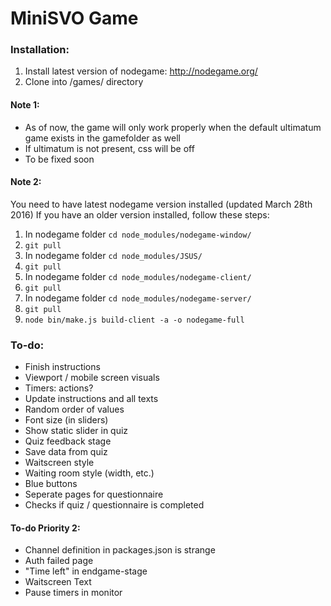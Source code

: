 # MiniSVO Game

### Installation:
1. Install latest version of nodegame: http://nodegame.org/
2. Clone into /games/ directory

#### Note 1:
- As of now, the game will only work properly when the default ultimatum game exists in the gamefolder as well
- If ultimatum is not present, css will be off
- To be fixed soon

#### Note 2:
You need to have latest nodegame version installed (updated March 28th 2016)
If you have an older version installed, follow these steps:

1. In nodegame folder `cd node_modules/nodegame-window/`
2. `git pull`
3. In nodegame folder `cd node_modules/JSUS/`
4. `git pull`
5. In nodegame folder `cd node_modules/nodegame-client/`
6. `git pull`
7. In nodegame folder `cd node_modules/nodegame-server/`
8. `git pull`
9. `node bin/make.js build-client -a -o nodegame-full`


### To-do:
- Finish instructions
- Viewport / mobile screen visuals
- Timers: actions?
- Update instructions and all texts
- Random order of values
- Font size (in sliders)
- Show static slider in quiz
- Quiz feedback stage
- Save data from quiz
- Waitscreen style
- Waiting room style (width, etc.)
- Blue buttons
- Seperate pages for questionnaire
- Checks if quiz / questionnaire is completed




#### To-do Priority 2:
- Channel definition in packages.json is strange
- Auth failed page
- "Time left" in endgame-stage
- Waitscreen Text
- Pause timers in monitor
